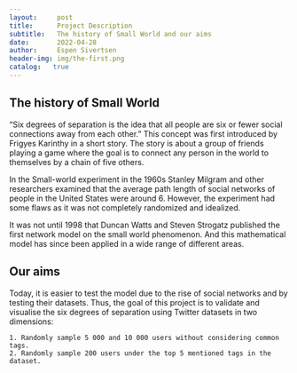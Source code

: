 ```yaml
---
layout:     post
title:      Project Description
subtitle:   The history of Small World and our aims
date:       2022-04-28
author:     Espen Sivertsen
header-img: img/the-first.png
catalog:   true
---
```

## The history of Small World
“Six degrees of separation is the idea that all people are six or fewer social connections away from each other.” This concept was first introduced by Frigyes Karinthy in a short story. The story is about a group of friends playing a game where the goal is to connect any person in the world to themselves by a chain of five others. 

In the Small-world experiment in the 1960s Stanley Milgram and other researchers examined that the average path length of social networks of people in the United States were around 6. However, the experiment had some flaws as it was not completely randomized and idealized.

It was not until 1998 that Duncan Watts and Steven Strogatz published the first network model on the small world phenomenon. And this mathematical model has since been applied in a wide range of different areas.
## Our aims
Today, it is easier to test the model due to the rise of social networks and by testing their datasets. Thus, the goal of this project is to validate and visualise the six degrees of separation using Twitter datasets in two dimensions:

    1. Randomly sample 5 000 and 10 000 users without considering common tags.
    2. Randomly sample 200 users under the top 5 mentioned tags in the dataset.


